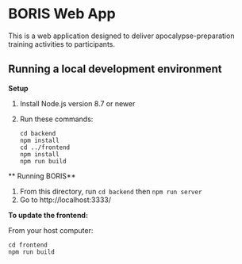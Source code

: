 BORIS Web App
=============

This is a web application designed to deliver apocalypse-preparation training
activities to participants.


Running a local development environment
---------------------------------------

**Setup**

1. Install Node.js version 8.7 or newer
1. Run these commands:

    ```
    cd backend
    npm install
    cd ../frontend
    npm install
    npm run build
    ```

** Running BORIS**

1. From this directory, run `cd backend` then `npm run server`
2. Go to http://localhost:3333/

**To update the frontend:**

From your host computer:

```
cd frontend
npm run build
```
